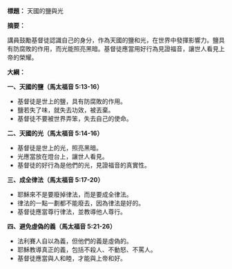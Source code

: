 **標題：** 天國的鹽與光

**摘要：**

講員鼓勵基督徒認識自己的身分，作為天國的鹽和光，在世界中發揮影響力。鹽具有防腐敗的作用，而光能照亮黑暗。基督徒應當用好行為見證福音，讓世人看見上帝的榮耀。

**大綱：**

**一、天國的鹽（馬太福音 5:13-16）**
* 基督徒是世上的鹽，具有防腐敗的作用。
* 鹽若失了味，就失去功效，被丟棄。
* 基督徒不要被世界弄笨，失去自己的使命。

**二、天國的光（馬太福音 5:14-16）**
* 基督徒是世上的光，照亮黑暗。
* 光應當放在燈台上，讓世人看見。
* 基督徒的好行為是他們的光，見證福音的真實性。

**三、成全律法（馬太福音 5:17-20）**
* 耶穌來不是要廢掉律法，而是要成全律法。
* 律法的一點一劃都不能廢去，因為律法是好的。
* 基督徒應當尊行律法，並教導他人尊行。

**四、避免虛偽的義（馬太福音 5:21-26）**
* 法利賽人自以為義，但他們的義是虛偽的。
* 耶穌教導真正的義，包括不殺人、不動怒、不罵人。
* 基督徒應當與人和睦，才能與上帝和好。
